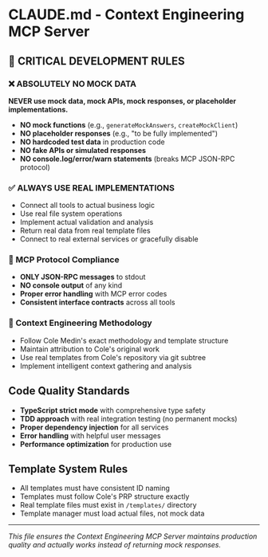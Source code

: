 # CLAUDE.md - Context Engineering MCP Server

## 🚨 CRITICAL DEVELOPMENT RULES

### ❌ ABSOLUTELY NO MOCK DATA

**NEVER use mock data, mock APIs, mock responses, or placeholder implementations.**

- **NO mock functions** (e.g., `generateMockAnswers`, `createMockClient`)
- **NO placeholder responses** (e.g., "to be fully implemented")
- **NO hardcoded test data** in production code
- **NO fake APIs or simulated responses**
- **NO console.log/error/warn statements** (breaks MCP JSON-RPC protocol)

### ✅ ALWAYS USE REAL IMPLEMENTATIONS

- Connect all tools to actual business logic
- Use real file system operations
- Implement actual validation and analysis
- Return real data from real template files
- Connect to real external services or gracefully disable

### 🔧 MCP Protocol Compliance

- **ONLY JSON-RPC messages** to stdout
- **NO console output** of any kind
- **Proper error handling** with MCP error codes
- **Consistent interface contracts** across all tools

### 🎯 Context Engineering Methodology

- Follow Cole Medin's exact methodology and template structure
- Maintain attribution to Cole's original work
- Use real templates from Cole's repository via git subtree
- Implement intelligent context gathering and analysis

## Code Quality Standards

- **TypeScript strict mode** with comprehensive type safety
- **TDD approach** with real integration testing (no permanent mocks)
- **Proper dependency injection** for all services
- **Error handling** with helpful user messages
- **Performance optimization** for production use

## Template System Rules

- All templates must have consistent ID naming
- Templates must follow Cole's PRP structure exactly
- Real template files must exist in `/templates/` directory
- Template manager must load actual files, not mock data

---

*This file ensures the Context Engineering MCP Server maintains production quality and actually works instead of returning mock responses.*
